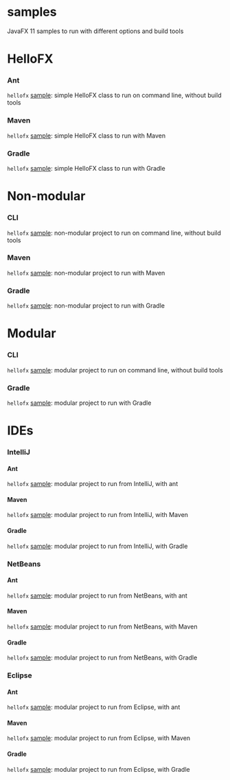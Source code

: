 # samples

JavaFX 11 samples to run with different options and build tools

HelloFX
=======

### Ant

`hellofx` [sample](HelloFX/Ant): simple HelloFX class to run on command line, without build tools

### Maven

`hellofx` [sample](HelloFX/Maven): simple HelloFX class to run with Maven

### Gradle

`hellofx` [sample](HelloFX/Gradle): simple HelloFX class to run with Gradle

Non-modular
===========

### CLI

`hellofx` [sample](Non-modular/CLI): non-modular project to run on command line, without build tools

### Maven

`hellofx` [sample](Non-modular/Maven): non-modular project to run with Maven

### Gradle

`hellofx` [sample](Non-modular/Gradle): non-modular project to run with Gradle

Modular
=======

### CLI

`hellofx` [sample](Modular/CLI): modular project to run on command line, without build tools

### Gradle

`hellofx` [sample](Modular/Gradle): modular project to run with Gradle

IDEs
====

### IntelliJ

#### Ant

`hellofx` [sample](IDE/IntelliJ): modular project to run from IntelliJ, with ant

#### Maven

`hellofx` [sample](IDE/IntelliJ): modular project to run from IntelliJ, with Maven

#### Gradle

`hellofx` [sample](IDE/IntelliJ): modular project to run from IntelliJ, with Gradle


### NetBeans

#### Ant

`hellofx` [sample](IDE/NetBeans): modular project to run from NetBeans, with ant

#### Maven

`hellofx` [sample](IDE/NetBeans): modular project to run from NetBeans, with Maven

#### Gradle

`hellofx` [sample](IDE/NetBeans): modular project to run from NetBeans, with Gradle


### Eclipse

#### Ant

`hellofx` [sample](IDE/Eclipse): modular project to run from Eclipse, with ant

#### Maven

`hellofx` [sample](IDE/Eclipse): modular project to run from Eclipse, with Maven

#### Gradle

`hellofx` [sample](IDE/Eclipse): modular project to run from Eclipse, with Gradle
